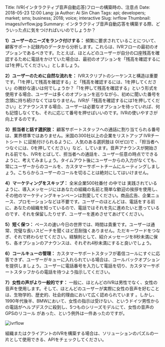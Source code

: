 Title: IVR(インタラクティブ音声自動応答)フローの構築時の、注意点
Date: 2018-05-23 12:00
Lang: ja
Author: Ai Sin Chan
Tags: api; developers; market; sms; business; 2018; voice; interactive
Slug: ivrflow
Thumbnail: images/ivrflow.jpg
Summary: インタラクティブ音声自動応答を構築する際、どういった点に気をつければいいのでしょうか？

**1）ユーザーのニーズをランク付けする：** 頻繁に要求されていることについて、顧客サポート記録内のデータから分析します。これらは、IVRフローの最初のオプションであるべきです。たとえば、ほとんどのユーザーが自分の口座残高を確認するために電話をかけていた場合は、最初のオプションを「残高を確認するには1を押してください。」としましょう。

**2）ユーザーのために自然な流れを：** IVRスクリプトのシーケンスと構造は重要です。「1を押して残高を確認する」と「残高を確認するには、1を押してください」の微妙な違いは何でしょうか？「1を押して残高を確認する」という形式を使用する場合、ユーザーは多くのオプションを巡りながら、初めに聞いた番号を念頭に持ち続けなくてはなりません。IVRが「残高を確認するには1を押してください」とアナウンスする場合、ユーザーは必要なオプションを待っていれば、何も記憶しなくても、それに応じて番号を押せばいいのです。IVRの使いやすさが向上するのです。

**3）担当者と話す選択肢：** 顧客サポートスタッフへの通話に割り当てられる番号は、業界標準ではありません。米国の300社以上の企業をリストアップ IVRチートシート に証拠付けられるように、人気のある選択肢は 0(ゼロ)で 、「担当者へつなぐには、0を押してください」など、しています。音声アナウンスが開始される前でも、IVRをとばして、担当者への通話を、ユーザー任意の時点でできるように、考えてみましょう。タイムアウト後にユーザーからの入力がなくても、常にユーザーからのコールを、カスタマーサポートチームにルーティングしましょう。こちらからユーザーのコールを切ることは絶対にしてはいけません。

**4）マーケティングをスキップ：** 全米企業500社番付 の中では 実践されているように、導入メッセージにはあなたの組織の名前と簡単な歓迎の挨拶を使用し、その他のマーケティングキャンペーンは割愛してください。商品広告、企業ニュース、プロモーションなどは不要です。ユーザーのほとんどは、電話をする前に、あなたの組織を知っているので、電話ではそれを先に進めたいと思っているのです、それを保留したりせず、ユーザーを進めさせてあげてください。

**5）短く保つ：** ペースの速い今日の世界では、時間は貴重です。ユーザーは通常、完璧な長いスピーチを聞くほど忍耐強くありません。ただキーワードをつなぎ、それで終わらせてください。経験則として、紹介メッセージを8秒未満に保ち、各オプションのアナウンスは、それぞれ4秒未満にすると良いでしょう。

**6）コールキューの管理：** カスタマーサポートスタッフが着信コールにすぐに応答できず、ユーザーがキューに入れられている場合は、コールバックオプションを提供しましょう。ユーザーに電話番号を入力して電話を切り、カスタマーサポートスタッフからの電話を待つよう指示してください。

**7）女性の声がより一般的です：** 一般に、ほとんどのIVRは男性でなく、女性の音声を使用します。そして、ほとんどのユーザーが実際に女性の音声を好むことは、生物学的、歴史的、社会的理由において広く認められています 。しかし、1990年代後半、BMWにおいて、女性の指示は受けない、というドイツ男性からの電話がヘルプデスクに殺到し、5つものシリーズモデルにて、女性の音声のGPSのリコール があった、という例外は一件あったのですが。
 
![ivrflow](/images/ivrflow.jpg)

組織またはクライアントのIVRを構築する場合は、ソリューションのパズルの一片として使用できる、APIをチェックしてください。
